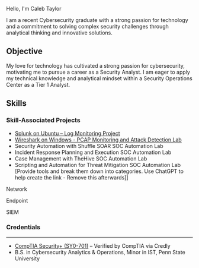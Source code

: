 Hello, I'm Caleb Taylor

I am a recent Cybersecurity graduate with a strong passion for technology and a commitment to solving complex security challenges through analytical thinking and innovative solutions.

Objective
---------
My love for technology has cultivated a strong passion for cybersecurity, motivating me to pursue a career as a Security Analyst. I am eager to apply my technical knowledge and analytical mindset within a Security Operations Center as a Tier 1 Analyst.

Skills
---------

### Skill-Associated Projects
- [Splunk on Ubuntu – Log Monitoring Project](https://github.com/cjtaylo02-projects/splunk-linux-deployment)
- [Wireshark on Windows - PCAP Monitoring and Attack Detection Lab](https://github.com/cjtaylo02-projects/network-traffic-monitoring-lab)
- Security Automation with Shuffle SOAR SOC Automation Lab
- Incident Response Planning and Execution SOC Automation Lab
- Case Management with TheHive SOC Automation Lab
- Scripting and Automation for Threat Mitigation SOC Automation Lab
[Provide tools and break them down into categories. Use ChatGPT to help create the link - Remove this afterwards]]

Network
  
Endpoint
 
SIEM
  
### Credentials
-------
- [CompTIA Security+ (SY0-701)](https://www.credly.com/badges/a36226e2-9e6b-4230-a611-4504aac101ca/public_url) – Verified by CompTIA via Credly
-  B.S. in Cybersecurity Analytics & Operations, Minor in IST, Penn State University

    

